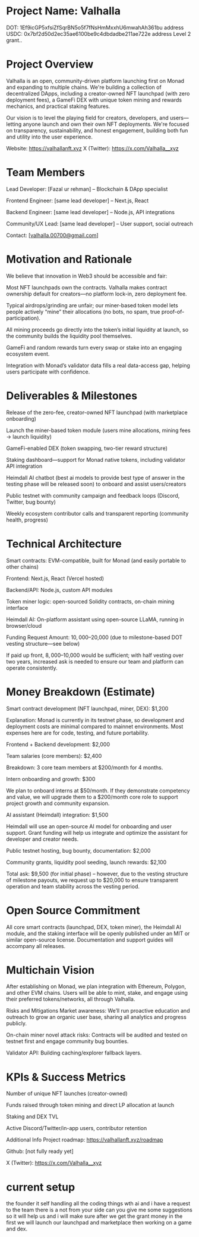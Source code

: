 # Project Name: Valhalla

DOT: 1Ef9icGP5xfsiZfSqrBN5o5f7fNsHmMxxhU6mwahAh361bu address
USDC: 0x7bf2d50d2ec35ae6100be9c4dbdadbe211ae722e address
Level 2 grant..

# Project Overview
Valhalla is an open, community-driven platform launching first on Monad and expanding to multiple chains. We're building a collection of decentralized DApps, including a creator-owned NFT launchpad (with zero deployment fees), a GameFi DEX with unique token mining and rewards mechanics, and practical staking features.

Our vision is to level the playing field for creators, developers, and users—letting anyone launch and own their own NFT deployments. We're focused on transparency, sustainability, and honest engagement, building both fun and utility into the user experience.

Website: https://valhallanft.xyz
X (Twitter): https://x.com/Valhalla__xyz

# Team Members
Lead Developer: [Fazal ur rehman] – Blockchain & DApp specialist

Frontend Engineer: [same lead developer] – Next.js, React

Backend Engineer: [same lead developer] – Node.js, API integrations

Community/UX Lead: [same lead developer] – User support, social outreach

Contact: [valhalla.00700@gmail.com]

# Motivation and Rationale

We believe that innovation in Web3 should be accessible and fair:

Most NFT launchpads own the contracts. Valhalla makes contract ownership default for creators—no platform lock-in, zero deployment fee.

Typical airdrops/grinding are unfair; our miner-based token model lets people actively “mine” their allocations (no bots, no spam, true proof-of-participation).

All mining proceeds go directly into the token’s initial liquidity at launch, so the community builds the liquidity pool themselves.

GameFi and random rewards turn every swap or stake into an engaging ecosystem event.

Integration with Monad’s validator data fills a real data-access gap, helping users participate with confidence.

# Deliverables & Milestones

Release of the zero-fee, creator-owned NFT launchpad (with marketplace onboarding)

Launch the miner-based token module (users mine allocations, mining fees → launch liquidity)

GameFi-enabled DEX (token swapping, two-tier reward structure)

Staking dashboard—support for Monad native tokens, including validator API integration

Heimdall AI chatbot (best ai models to provide best type of answer in the testing phase will be released soon) to onboard and assist users/creators

Public testnet with community campaign and feedback loops (Discord, Twitter, bug bounty)

Weekly ecosystem contributor calls and transparent reporting (community health, progress)

# Technical Architecture

Smart contracts: EVM-compatible, built for Monad (and easily portable to other chains)

Frontend: Next.js, React (Vercel hosted)

Backend/API: Node.js, custom API modules

Token miner logic: open-sourced Solidity contracts, on-chain mining interface

Heimdall AI: On-platform assistant using open-source LLaMA, running in browser/cloud

Funding Request
Amount: $10,000–$20,000 (due to milestone-based DOT vesting structure—see below)

If paid up front, $8,000–$10,000 would be sufficient; with half vesting over two years, increased ask is needed to ensure our team and platform can operate consistently.

# Money Breakdown (Estimate)

Smart contract development (NFT launchpad, miner, DEX): $1,200

Explanation: Monad is currently in its testnet phase, so development and deployment costs are minimal compared to mainnet environments. Most expenses here are for code, testing, and future portability.

Frontend + Backend development: $2,000

Team salaries (core members): $2,400

Breakdown: 3 core team members at $200/month for 4 months.

Intern onboarding and growth: $300

We plan to onboard interns at $50/month. If they demonstrate competency and value, we will upgrade them to a $200/month core role to support project growth and community expansion.

AI assistant (Heimdall) integration: $1,500

Heimdall will use an open-source AI model for onboarding and user support. Grant funding will help us integrate and optimize the assistant for developer and creator needs.

Public testnet hosting, bug bounty, documentation: $2,000

Community grants, liquidity pool seeding, launch rewards: $2,100

Total ask: $9,500 (for initial phase) – however, due to the vesting structure of milestone payouts, we request up to $20,000 to ensure transparent operation and team stability across the vesting period.

# Open Source Commitment

All core smart contracts (launchpad, DEX, token miner), the Heimdall AI module, and the staking interface will be openly published under an MIT or similar open-source license. Documentation and support guides will accompany all releases.

# Multichain Vision

After establishing on Monad, we plan integration with Ethereum, Polygon, and other EVM chains. Users will be able to mint, stake, and engage using their preferred tokens/networks, all through Valhalla.

Risks and Mitigations
Market awareness: We’ll run proactive education and outreach to grow an organic user base, sharing all analytics and progress publicly.

On-chain miner novel attack risks: Contracts will be audited and tested on testnet first and engage community bug bounties.

Validator API: Building caching/explorer fallback layers.

# KPIs & Success Metrics

Number of unique NFT launches (creator-owned)

Funds raised through token mining and direct LP allocation at launch

Staking and DEX TVL

Active Discord/Twitter/in-app users, contributor retention

Additional Info
Project roadmap: https://valhallanft.xyz/roadmap

Github: [not fully ready yet]

X (Twitter): https://x.com/Valhalla__xyz

# current setup

the founder it self handling all the coding things wth ai and i have a request to the team there is a not from your side can you give me some suggestions so it will help us and i will make sure after we get the grant money in the first we will launch our launchpad and marketplace then working on a game and dex.
